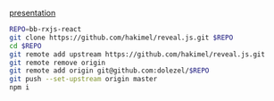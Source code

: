 [presentation](https://dolezel.github.io/bb-rxjs-react/)

```bash
REPO=bb-rxjs-react
git clone https://github.com/hakimel/reveal.js.git $REPO
cd $REPO
git remote add upstream https://github.com/hakimel/reveal.js.git
git remote remove origin
git remote add origin git@github.com:dolezel/$REPO
git push --set-upstream origin master
npm i
```
